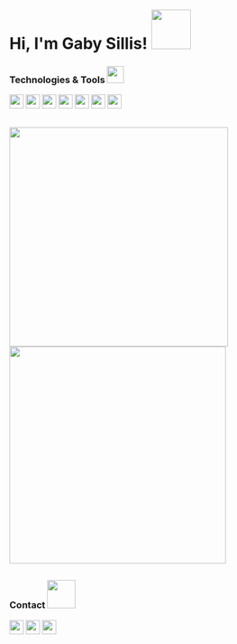 

<h1> Hi, I'm Gaby Sillis! <img src="https://media.giphy.com/media/mTs11L9uuyGiI/giphy.gif" width="70"></h2>


<div>
 
### Technologies & Tools <img src="https://media.giphy.com/media/ZXwYyF6sUenEt3UDvZ/giphy.gif" width="30">
 
 <p align="left">
 <img src="https://img.shields.io/badge/-Swift-3D86DC?logo=swift&logoColor=white"  height="25">
 <img src="https://img.shields.io/badge/-iOS-3D86DC"  height="25">
 <img src="https://img.shields.io/badge/-Xcode-3D86DC?logo=xcode&logoColor=white"  height="25"> 
 <img src="https://img.shields.io/badge/-Git-3D86DC?logo=git&logoColor=white"  height="25"> 
 <img src="https://img.shields.io/badge/-Figma-3D86DC?logo=figma&logoColor=white"  height="25">
 <img src="https://img.shields.io/badge/-Adobe%20Lightroom-3D86DC?logo=adobe-lightroom&logoColor=white"  height="25">
 <img src="https://img.shields.io/badge/-Adobe%20Premiere-3D86DC?logo=adobe-premiere-pro&logoColor=white" height="25">

</div>

##

<div>
 
<p align="left">
<a href="https://github.com/gsillis">
<img  width="388cm" src="https://github-readme-stats.vercel.app/api?username=gsillis&show_icons=true&theme=tokyonight&include_all_commits=true&count_private=true"/> 
<img  width="384cm" src="https://github-readme-stats.vercel.app/api/top-langs/?username=gsillis&layout=compact&langs_count=7&theme=tokyonight"/>
</p>
</a>
</div>

  ##
  
 <div>
 
  ### Contact <img src="https://media.giphy.com/media/yTFemEJxmeW2YLOT6p/giphy.gif" width="50">
 
 <p>
 <a href="https://www.linkedin.com/in/gabrielasillis/" target="_blank"><img src="https://img.shields.io/badge/-Linkedin-3D86DC?logo=linkedin" height="25" target="_blank"></a> 
 <a href="https://gabsillis.medium.com" target="_blank"><img src="https://img.shields.io/badge/-Medium-3D86DC?logo=medium" height="25" target="_blank"></a> 
 <a href="https://mail.google.com/mail/?view=cm&fs=1&to=sillisgabriela@gmail.com" target="_blank"><img src="https://img.shields.io/badge/-E--mail-3D86DC?logo=gmail&logoColor=white"  height="25" target="_blank"></a>
 </p>
